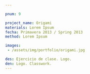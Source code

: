 ```yaml
---

pnum: 9

project_name: Origami
materials: Lorem Ipsum
fecha: Primavera 2013 / Spring 2013
method: Lorem Ipsum

images:
 - /assets/img/portfolio/origami.jpg

des: Ejercicio de clase. Logo.
den: Logo. Classwork.
---
```

